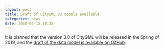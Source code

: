 ```yaml
---
layout: post
title: Draft of CityGML v3 models available
categories: news
date: 2018-05-15 10:35
---
```


It is planned that the version 3.0 of CityGML will be released in the Spring of 2019, and the [draft of the data model is available on GitHub](https://github.com/opengeospatial/CityGML-3.0).

